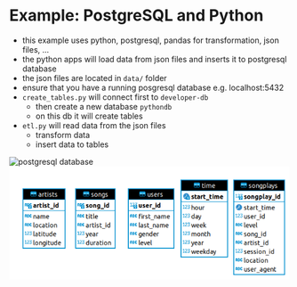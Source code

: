 # Example: PostgreSQL and Python
* this example uses python, postgresql, pandas for transformation, json files, ...
* the python apps will load data from json files and inserts it to postgresql database
* the json files are located in `data/` folder
* ensure that you have a running posgresql database e.g. localhost:5432
* `create_tables.py` will connect first to `developer-db` 
    * then create a new database `pythondb`
    * on this db it will create tables
* `etl.py` will read data from the json files
    * transform data
    * insert data to tables

![postgresql database](postgresql-database.png)
![schema](schema.png)
